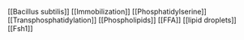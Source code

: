 [[Bacillus subtilis]]
[[Immobilization]]
[[Phosphatidylserine]]
[[Transphosphatidylation]]
[[Phospholipids]]
[[FFA]]
[[lipid droplets]]
[[Fsh1]]
